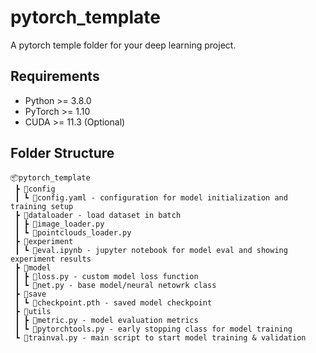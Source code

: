 # pytorch_template
A pytorch temple folder for your deep learning project.

## Requirements
- Python >= 3.8.0
- PyTorch >= 1.10
- CUDA >= 11.3 (Optional)

## Folder Structure
```
📦pytorch_template
 ┣ 📂config
 ┃ ┗ 📜config.yaml - configuration for model initialization and training setup
 ┣ 📂dataloader - load dataset in batch 
 ┃ ┣ 📜image_loader.py 
 ┃ ┗ 📜pointclouds_loader.py
 ┣ 📂experiment
 ┃ ┗ 📜eval.ipynb - jupyter notebook for model eval and showing experiment results
 ┣ 📂model
 ┃ ┣ 📜loss.py - custom model loss function 
 ┃ ┗ 📜net.py - base model/neural netowrk class
 ┣ 📂save
 ┃ ┗ 📜checkpoint.pth - saved model checkpoint
 ┣ 📂utils
 ┃ ┣ 📜metric.py - model evaluation metrics
 ┃ ┗ 📜pytorchtools.py - early stopping class for model training
 ┗ 📜trainval.py - main script to start model training & validation
```
